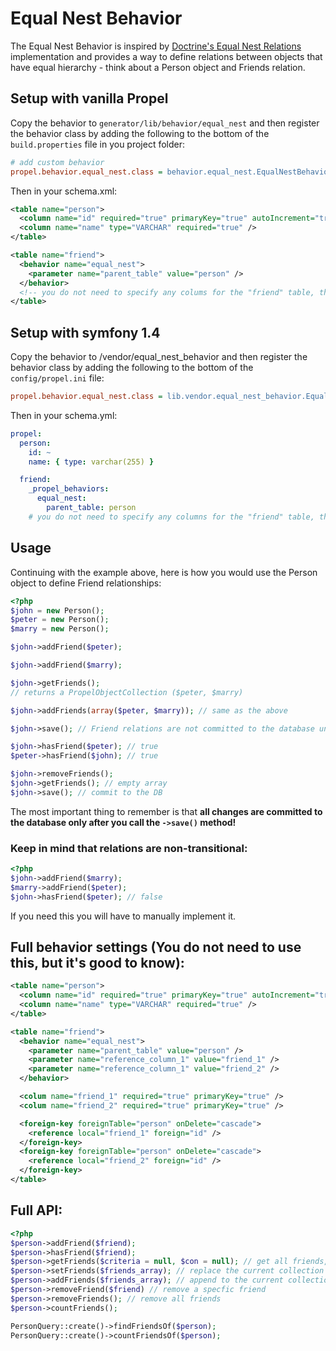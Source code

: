 # Equal Nest Behavior

The Equal Nest Behavior is inspired by [Doctrine's Equal Nest Relations](http://www.doctrine-project.org/documentation/manual/1_0/en/defining-models:relationships:join-table-associations:self-referencing-nest-relations:equal-nest-relations) implementation and provides a way to define relations between objects that have equal hierarchy - think about a Person object and Friends relation.

## Setup with vanilla Propel

Copy the behavior to `generator/lib/behavior/equal_nest` and then register the behavior class by adding the following to the bottom of the `build.properties` file in you project folder:

```ini
# add custom behavior
propel.behavior.equal_nest.class = behavior.equal_nest.EqualNestBehavior
```

Then in your schema.xml:

```xml
<table name="person">
  <column name="id" required="true" primaryKey="true" autoIncrement="true" type="INTEGER" />
  <column name="name" type="VARCHAR" required="true" />
</table>

<table name="friend">
  <behavior name="equal_nest">
    <parameter name="parent_table" value="person" />
  </behavior>
  <!-- you do not need to specify any colums for the "friend" table, the behavior will add them automatically -->
</table>
```

## Setup with symfony 1.4

Copy the behavior to /vendor/equal_nest_behavior and then register the behavior class by adding the following to the bottom of the `config/propel.ini` file:

```ini
propel.behavior.equal_nest.class = lib.vendor.equal_nest_behavior.EqualNestBehavior
```

Then in your schema.yml:

```yaml
propel:
  person:
    id: ~
    name: { type: varchar(255) }

  friend:
    _propel_behaviors:
      equal_nest:
        parent_table: person
    # you do not need to specify any columns for the "friend" table, the behavior will add them automatically
```

## Usage

Continuing with the example above, here is how you would use the Person object to define Friend relationships:

```php
<?php
$john = new Person();
$peter = new Person();
$marry = new Person();

$john->addFriend($peter);

$john->addFriend($marry);

$john->getFriends();
// returns a PropelObjectCollection ($peter, $marry)

$john->addFriends(array($peter, $marry)); // same as the above

$john->save(); // Friend relations are not committed to the database until one of the objects is saved (then all related objects are saved)

$john->hasFriend($peter); // true
$peter->hasFriend($john); // true

$john->removeFriends();
$john->getFriends(); // empty array
$john->save(); // commit to the DB
```

The most important thing to remember is that **all changes are committed to the database only after you call the `->save()` method!**

### Keep in mind that relations are non-transitional:

```php
<?php
$john->addFriend($marry);
$marry->addFriend($peter);
$john->hasFriend($peter); // false
```

If you need this you will have to manually implement it.

## Full behavior settings (You do not need to use this, but it's good to know):

```xml
<table name="person">
  <column name="id" required="true" primaryKey="true" autoIncrement="true" type="INTEGER" />
  <column name="name" type="VARCHAR" required="true" />
</table>

<table name="friend">
  <behavior name="equal_nest">
    <parameter name="parent_table" value="person" />
    <parameter name="reference_column_1" value="friend_1" />
    <parameter name="reference_column_1" value="friend_2" />
  </behavior>

  <colum name="friend_1" required="true" primaryKey="true" />
  <colum name="friend_2" required="true" primaryKey="true" />

  <foreign-key foreignTable="person" onDelete="cascade">
    <reference local="friend_1" foreign="id" />
  </foreign-key>
  <foreign-key foreignTable="person" onDelete="cascade">
    <reference local="friend_2" foreign="id" />
  </foreign-key>
</table>
```


## Full API:

```php
<?php
$person->addFriend($friend);
$person->hasFriend($friend);
$person->getFriends($criteria = null, $con = null); // get all friends, will be cached if no citeria specified. Filtered by the criteria otherwize
$person->setFriends($friends_array); // replace the current collection of friends
$person->addFriends($friends_array); // append to the current collection of friends
$person->removeFriend($friend) // remove a specfic friend
$person->removeFriends(); // remove all friends
$person->countFriends();

PersonQuery::create()->findFriendsOf($person);
PersonQuery::create()->countFriendsOf($person);
```
